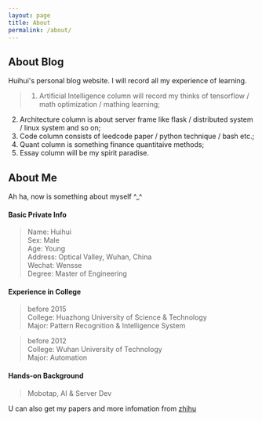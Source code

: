 ```yaml
---
layout: page
title: About
permalink: /about/
---
```


## About Blog
Huihui's personal blog website. I will record all my experience of learning.<br/>

> 1. Artificial Intelligence column will record my thinks of tensorflow / math optimization / mathing learning;
2. Architecture column is about server frame like flask / distributed system / linux system and so on;
3. Code column consists of leedcode paper / python technique / bash etc.;
4. Quant column is something finance quantitaive methods;
5. Essay column will be my spirit paradise.

## About Me

Ah ha, now is something about myself ^_^ <br/>

#### Basic Private Info
> Name: Huihui <br/>
  Sex: Male <br/>
  Age: Young <br/>
  Address: Optical Valley, Wuhan, China <br/>
  Wechat: Wensse <br/>
  Degree: Master of Engineering <br/>

#### Experience in College

> before 2015 <br/>
  College: Huazhong University of Science & Technology <br/>
  Major: Pattern Recognition & Intelligence System <br/>

> before 2012 <br/>
  College: Wuhan University of Technology <br/>
  Major: Automation <br/>

#### Hands-on Background

> Mobotap, AI & Server Dev <br/>


U can also get my papers and more infomation from [zhihu](https://www.zhihu.com/people/wensse)
